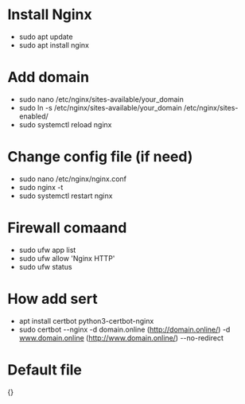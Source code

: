 # Install Nginx
- sudo apt update
- sudo apt install nginx
# Add domain
- sudo nano /etc/nginx/sites-available/your_domain
- sudo ln -s /etc/nginx/sites-available/your_domain /etc/nginx/sites-enabled/
- sudo systemctl reload nginx
# Change config file (if need)
- sudo nano /etc/nginx/nginx.conf
- sudo nginx -t
- sudo systemctl restart nginx
# Firewall comaand
- sudo ufw app list
- sudo ufw allow 'Nginx HTTP'
- sudo ufw status
# How add sert
- apt install certbot python3-certbot-nginx
- sudo certbot --nginx -d domain.online (http://domain.online/)  -d www.domain.online (http://www.domain.online/) --no-redirect
# Default file
{}
